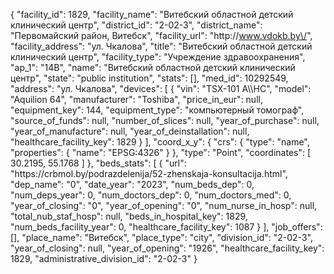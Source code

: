 {
    "facility_id": 1829,
    "facility_name": "Витебский областной детский клинический центр",
    "district_id": "2-02-3",
    "district_name": "Первомайский район, Витебск",
    "facility_url": "http:\/\/www.vdokb.by\/",
    "facility_address": "ул. Чкалова",
    "title": "Витебский областной детский клинический центр",
    "facility_type": "Учреждение здравоохранения",
    "ap_1": "14В",
    "name": "Витебский областной детский клинический центр",
    "state": "public institution",
    "stats": [],
    "med_id": 10292549,
    "address": "ул. Чкалова",
    "devices": [
        {
            "vin": "TSX-101 A\\\\HC",
            "model": "Aquilion 64",
            "manufacturer": "Toshiba",
            "price_in_eur": null,
            "equipment_key": 144,
            "equipment_type": "компьютерный томограф",
            "source_of_funds": null,
            "number_of_slices": null,
            "year_of_purchase": null,
            "year_of_manufacture": null,
            "year_of_deinstallation": null,
            "healthcare_facility_key": 1829
        }
    ],
    "coord_x_y": {
        "crs": {
            "type": "name",
            "properties": {
                "name": "EPSG:4326"
            }
        },
        "type": "Point",
        "coordinates": [
            30.2195,
            55.1768
        ]
    },
    "beds_stats": [
        {
            "url": "https:\/\/crbmol.by\/podrazdelenija\/52-zhenskaja-konsultacija.html",
            "dep_name": "0",
            "date_year": "2023",
            "num_beds_dep": 0,
            "num_deps_year": 0,
            "num_doctors_dep": 0,
            "num_doctors_med": 0,
            "year_of_closing": "0",
            "year_of_opening": "0",
            "num_nurse_in_hosp": null,
            "total_nub_staf_hosp": null,
            "beds_in_hospital_key": 1829,
            "num_beds_facility_year": 0,
            "healthcare_facility_key": 1087
        }
    ],
    "job_offers": [],
    "place_name": "Витебск",
    "place_type": "city",
    "division_id": "2-02-3",
    "year_of_closing": null,
    "year_of_opening": "1926",
    "healthcare_facility_key": 1829,
    "administrative_division_id": "2-02-3"
}